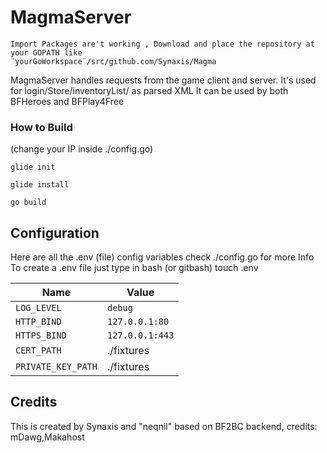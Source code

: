 # MagmaServer
``Import Packages are't working , Download and place the repository at your GOPATH
  like              ¨yourGoWorkspace¨/src/github.com/Synaxis/Magma``

MagmaServer handles requests from the game client and server.
It's used for login/Store/inventoryList/ as parsed XML
It can be used by both BFHeroes and BFPlay4Free
### How to Build
(change your IP inside ./config.go)
```
glide init

glide install

go build 
```
## Configuration

Here are all the .env (file) config variables
check ./config.go for more Info
To create a .env file just type in bash (or gitbash)
touch .env

| Name               | Value           |
|--------------------|-----------------|
| `LOG_LEVEL`        | `debug`         |
| `HTTP_BIND`        | `127.0.0.1:80`  |//you can use 8080
| `HTTPS_BIND`       | `127.0.0.1:443` |
| `CERT_PATH`        | ./fixtures      |
| `PRIVATE_KEY_PATH` | ./fixtures      |
## Credits
This is created by Synaxis and "neqnil" based on BF2BC backend,
credits: mDawg,Makahost
